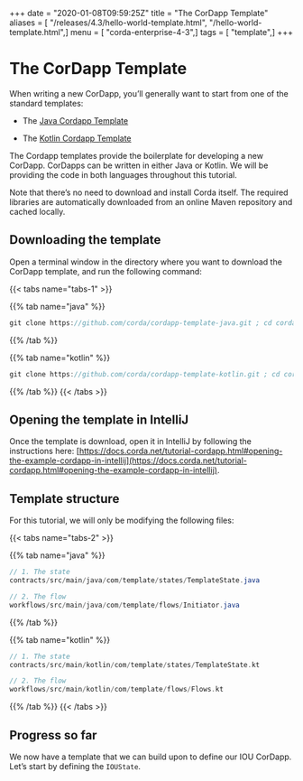 +++
date = "2020-01-08T09:59:25Z"
title = "The CorDapp Template"
aliases = [ "/releases/4.3/hello-world-template.html", "/hello-world-template.html",]
menu = [ "corda-enterprise-4-3",]
tags = [ "template",]
+++



# The CorDapp Template

When writing a new CorDapp, you’ll generally want to start from one of the standard templates:


* The [Java Cordapp Template](https://github.com/corda/cordapp-template-java)


* The [Kotlin Cordapp Template](https://github.com/corda/cordapp-template-kotlin)


The Cordapp templates provide the boilerplate for developing a new CorDapp. CorDapps can be written in either Java or Kotlin. We will be
            providing the code in both languages throughout this tutorial.

Note that there’s no need to download and install Corda itself. The required libraries are automatically downloaded from an online Maven
            repository and cached locally.


## Downloading the template

Open a terminal window in the directory where you want to download the CorDapp template, and run the following command:


{{< tabs name="tabs-1" >}}


{{% tab name="java" %}}
```java
git clone https://github.com/corda/cordapp-template-java.git ; cd cordapp-template-java
```
{{% /tab %}}

{{% tab name="kotlin" %}}
```kotlin
git clone https://github.com/corda/cordapp-template-kotlin.git ; cd cordapp-template-kotlin
```
{{% /tab %}}
{{< /tabs >}}


## Opening the template in IntelliJ

Once the template is download, open it in IntelliJ by following the instructions here:
                [https://docs.corda.net/tutorial-cordapp.html#opening-the-example-cordapp-in-intellij](https://docs.corda.net/tutorial-cordapp.html#opening-the-example-cordapp-in-intellij).


## Template structure

For this tutorial, we will only be modifying the following files:


{{< tabs name="tabs-2" >}}


{{% tab name="java" %}}
```java
// 1. The state
contracts/src/main/java/com/template/states/TemplateState.java

// 2. The flow
workflows/src/main/java/com/template/flows/Initiator.java
```
{{% /tab %}}

{{% tab name="kotlin" %}}
```kotlin
// 1. The state
contracts/src/main/kotlin/com/template/states/TemplateState.kt

// 2. The flow
workflows/src/main/kotlin/com/template/flows/Flows.kt
```
{{% /tab %}}
{{< /tabs >}}


## Progress so far

We now have a template that we can build upon to define our IOU CorDapp. Let’s start by defining the `IOUState`.


